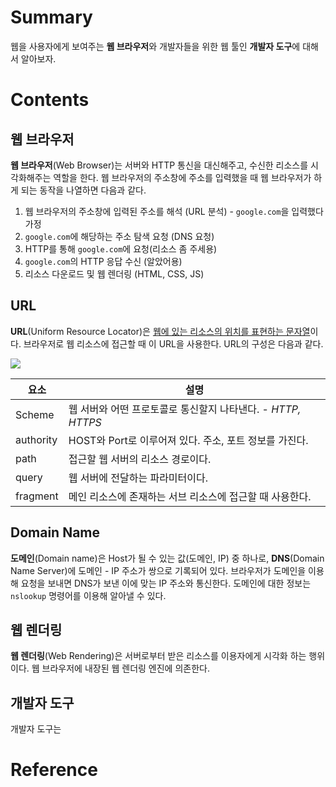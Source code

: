 # Summary

웹을 사용자에게 보여주는 **웹 브라우저**와 개발자들을 위한 웹 툴인 **개발자 도구**에 대해서 알아보자.
# Contents
## 웹 브라우저

**웹 브라우저**(Web Browser)는 서버와 HTTP 통신을 대신해주고, 수신한 리소스를 시각화해주는 역할을 한다. 웹 브라우저의 주소창에 주소를 입력했을 때 웹 브라우저가 하게 되는 동작을 나열하면 다음과 같다. 
1. 웹 브라우저의 주소창에 입력된 주소를 해석 (URL 분석) - `google.com`을 입력했다 가정
2. `google.com`에 해당하는 주소 탐색 요청 (DNS 요청)
3. HTTP를 통해 `google.com`에 요청(리소스 좀 주세용)
4. `google.com`의 HTTP 응답 수신 (알았어용)
5. 리소스 다운로드 및 웹 렌더링 (HTML, CSS, JS)
## URL

**URL**(Uniform Resource Locator)은 <u>웹에 있는 리소스의 위치를 표현하는 문자열</u>이다. 브라우저로 웹 리소스에 접근할 때 이 URL을 사용한다. URL의 구성은 다음과 같다.

![](https://i.imgur.com/RTTuz0A.png)

| 요소        | 설명                                        |
| --------- | ----------------------------------------- |
| Scheme    | 웹 서버와 어떤 프로토콜로 통신할지 나타낸다. - *HTTP, HTTPS* |
| authority | HOST와 Port로 이루어져 있다. 주소, 포트 정보를 가진다.      |
| path      | 접근할 웹 서버의 리소스 경로이다.                       |
| query     | 웹 서버에 전달하는 파라미터이다.                        |
| fragment  | 메인 리소스에 존재하는 서브 리소스에 접근할 때 사용한다.          |
## Domain Name

**도메인**(Domain name)은 Host가 될 수 있는 값(도메인, IP) 중 하나로, **DNS**(Domain Name Server)에 도메인 - IP 주소가 쌍으로 기록되어 있다. 브라우저가 도메인을 이용해 요청을 보내면 DNS가 보낸 이에 맞는 IP 주소와 통신한다. 도메인에 대한 정보는 `nslookup` 명령어를 이용해 알아낼 수 있다.
## 웹 렌더링

**웹 렌더링**(Web Rendering)은 서버로부터 받은 리소스를 이용자에게 시각화 하는 행위이다. 웹 브라우저에 내장된 웹 렌더링 엔진에 의존한다. 
## 개발자 도구

개발자 도구는 
# Reference

